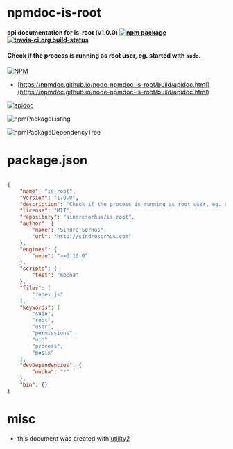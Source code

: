 # npmdoc-is-root

#### api documentation for  is-root (v1.0.0)  [![npm package](https://img.shields.io/npm/v/npmdoc-is-root.svg?style=flat-square)](https://www.npmjs.org/package/npmdoc-is-root) [![travis-ci.org build-status](https://api.travis-ci.org/npmdoc/node-npmdoc-is-root.svg)](https://travis-ci.org/npmdoc/node-npmdoc-is-root)

#### Check if the process is running as root user, eg. started with `sudo`.

[![NPM](https://nodei.co/npm/is-root.png?downloads=true&downloadRank=true&stars=true)](https://www.npmjs.com/package/is-root)

- [https://npmdoc.github.io/node-npmdoc-is-root/build/apidoc.html](https://npmdoc.github.io/node-npmdoc-is-root/build/apidoc.html)

[![apidoc](https://npmdoc.github.io/node-npmdoc-is-root/build/screenCapture.buildCi.browser.%252Ftmp%252Fbuild%252Fapidoc.html.png)](https://npmdoc.github.io/node-npmdoc-is-root/build/apidoc.html)

![npmPackageListing](https://npmdoc.github.io/node-npmdoc-is-root/build/screenCapture.npmPackageListing.svg)

![npmPackageDependencyTree](https://npmdoc.github.io/node-npmdoc-is-root/build/screenCapture.npmPackageDependencyTree.svg)



# package.json

```json

{
    "name": "is-root",
    "version": "1.0.0",
    "description": "Check if the process is running as root user, eg. started with 'sudo'.",
    "license": "MIT",
    "repository": "sindresorhus/is-root",
    "author": {
        "name": "Sindre Sorhus",
        "url": "http://sindresorhus.com"
    },
    "engines": {
        "node": ">=0.10.0"
    },
    "scripts": {
        "test": "mocha"
    },
    "files": [
        "index.js"
    ],
    "keywords": [
        "sudo",
        "root",
        "user",
        "permissions",
        "uid",
        "process",
        "posix"
    ],
    "devDependencies": {
        "mocha": "*"
    },
    "bin": {}
}
```



# misc
- this document was created with [utility2](https://github.com/kaizhu256/node-utility2)
